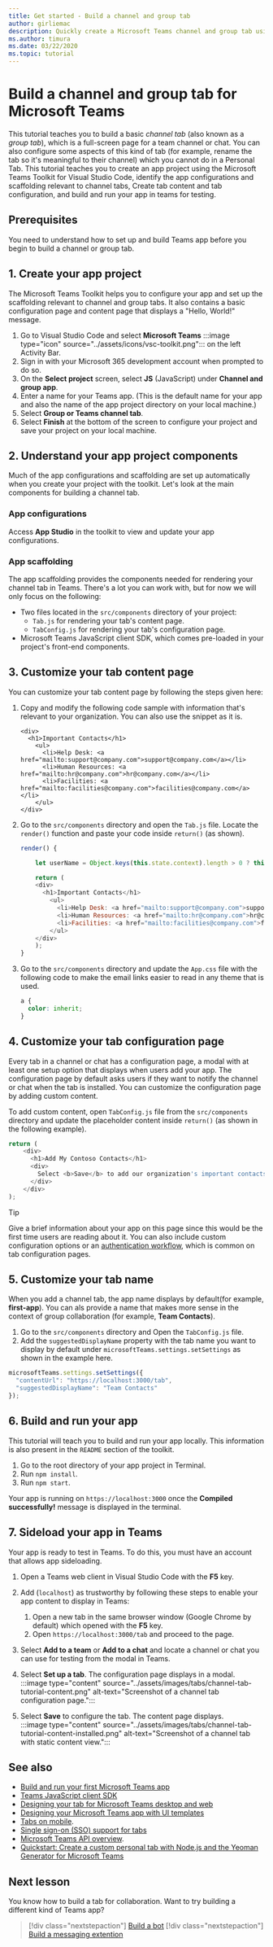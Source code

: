 ```yaml
---
title: Get started - Build a channel and group tab
author: girliemac
description: Quickly create a Microsoft Teams channel and group tab using the Microsoft Teams Toolkit.
ms.author: timura
ms.date: 03/22/2020
ms.topic: tutorial
---
```

# Build a channel and group tab for Microsoft Teams

This tutorial teaches you to build a basic *channel tab* (also known as a *group tab*), which is a full-screen page for a team channel or chat. You can also configure some aspects of this kind of tab (for example, rename the tab so it's meaningful to their channel) which you cannot do in a Personal Tab.
This tutorial teaches you to create an app project using the Microsoft Teams Toolkit for Visual Studio Code, identify the app configurations and scaffolding relevant to channel tabs, Create tab content and tab configuration, and build and run your app in teams for testing.

## Prerequisites

You need to understand how to set up and build Teams app before you begin to build a channel or group tab.  

## 1. Create your app project

The Microsoft Teams Toolkit helps you to configure your app and set up the scaffolding relevant to channel and group tabs. It also contains a basic configuration page and content page that displays a "Hello, World!" message.

1. Go to Visual Studio Code and select **Microsoft Teams** :::image type="icon" source="../assets/icons/vsc-toolkit.png"::: on the left Activity Bar.
1. Sign in with your Microsoft 365 development account when prompted to do so.
1. On the **Select project** screen, select **JS** (JavaScript) under **Channel and group app**.
1. Enter a name for your Teams app. (This is the default name for your app and also the name of the app project directory on your local machine.)
1. Select **Group or Teams channel tab**.
1. Select **Finish** at the bottom of the screen to configure your project and save your project on your local machine.  

## 2. Understand your app project components

Much of the app configurations and scaffolding are set up automatically when you create your project with the toolkit. Let's look at the main components for building a channel tab.

### App configurations

Access **App Studio** in the toolkit to view and update your app configurations.

### App scaffolding

The app scaffolding provides the components needed for rendering your channel tab in Teams. There's a lot you can work with, but for now we will only focus on the following:

* Two files located in the `src/components` directory of your project:
  * `Tab.js` for rendering your tab's content page.
  * `TabConfig.js` for rendering your tab's configuration page.
* Microsoft Teams JavaScript client SDK, which comes pre-loaded in your project's front-end components.

## 3. Customize your tab content page

You can customize your tab content page by following the steps given here:

1. Copy and modify the following code sample with information that's relevant to your organization. You can also use the snippet as it is.
    ```JSX
    <div>
      <h1>Important Contacts</h1>
        <ul>
          <li>Help Desk: <a href="mailto:support@company.com">support@company.com</a></li>
          <li>Human Resources: <a href="mailto:hr@company.com">hr@company.com</a></li>
          <li>Facilities: <a href="mailto:facilities@company.com">facilities@company.com</a></li>
        </ul>
    </div>
    ```
1. Go to the `src/components` directory and open the `Tab.js` file. Locate the `render()` function and paste your code inside `return()` (as shown).
    ```JavaScript
    render() {

        let userName = Object.keys(this.state.context).length > 0 ? this.state.context['upn'] : "";

        return (
        <div>
          <h1>Important Contacts</h1>
            <ul>
              <li>Help Desk: <a href="mailto:support@company.com">support@company.com</a></li>
              <li>Human Resources: <a href="mailto:hr@company.com">hr@company.com</a></li>
              <li>Facilities: <a href="mailto:facilities@company.com">facilities@company.com</a></li>
            </ul>
        </div>
        );
    }
    ```
1. Go to the `src/components` directory and update the `App.css` file with the following code to make the email links easier to read in any theme that is used.
    ```CSS
    a {
      color: inherit;
    }
    ```

## 4. Customize your tab configuration page

Every tab in a channel or chat has a configuration page, a modal with at least one setup option that displays when users add your app. The configuration page by default asks users if they want to notify the channel or chat when the tab is installed. You can customize the configuration page by adding custom content.

To add custom content, open `TabConfig.js` file from the `src/components` directory and update the placeholder content inside `return()` (as shown in the following example).

  ```JavaScript
  return (
      <div>
        <h1>Add My Contoso Contacts</h1>
        <div>
          Select <b>Save</b> to add our organization's important contacts to this workspace.
        </div>
      </div>
  );
  ```
 
> [!TIP]
> Give a brief information about your app on this page since this would be the first time users are reading about it. You can also include custom configuration options or an [authentication workflow](../tabs/how-to/authentication/auth-aad-sso.md), which is common on tab configuration pages.

## 5. Customize your tab name

When you add a channel tab, the app name displays by default(for example, **first-app**). You can als provide a name that makes more sense in the context of group collaboration (for example, **Team Contacts**).

1. Go to the `src/components` directory and Open the `TabConfig.js` file.
1. Add the `suggestedDisplayName` property with the tab name you want to display by default under `microsoftTeams.settings.setSettings` as shown in the example here.

  ```JavaScript
  microsoftTeams.settings.setSettings({
    "contentUrl": "https://localhost:3000/tab",
    "suggestedDisplayName": "Team Contacts"
  });
  ```

## 6. Build and run your app

This tutorial will teach you to build and run your app locally. This information is also present in the `README` section of the toolkit.

1. Go to the root directory of your app project in Terminal.
1. Run `npm install`.
1. Run `npm start`.

Your app is running on `https://localhost:3000` once the **Compiled successfully!** message is displayed in the terminal. 

## 7. Sideload your app in Teams

Your app is ready to test in Teams. To do this, you must have an account that allows app sideloading. 

1. Open a Teams web client in Visual Studio Code with the **F5** key.
1. Add (`localhost`) as trustworthy by following these steps to enable your app content to display in Teams:

   1. Open a new tab in the same browser window (Google Chrome by default) which opened with the **F5** key.
   1. Open `https://localhost:3000/tab` and proceed to the page.

1. Select **Add to a team** or **Add to a chat** and locate a channel or chat you can use for testing from the modal in Teams.
1. Select **Set up a tab**. The configuration page displays in a modal.<br/>
   :::image type="content" source="../assets/images/tabs/channel-tab-tutorial-content.png" alt-text="Screenshot of a channel tab configuration page.":::
1. Select **Save** to configure the tab. The content page displays.<br/>
   :::image type="content" source="../assets/images/tabs/channel-tab-tutorial-content-installed.png" alt-text="Screenshot of a channel tab with static content view.":::

## See also

* [Build and run your first Microsoft Teams app](../build-your-first-app/build-and-run.md) 
* [Teams JavaScript client SDK](https://docs.microsoft.com/javascript/api/@microsoft/teams-js/?view=msteams-client-js-latest&preserve-view=true)
* [Designing your tab for Microsoft Teams desktop and web](../tabs/design/tabs.md) 
* [Designing your Microsoft Teams app with UI templates](../concepts/design/design-teams-app-ui-templates.md) 
* [Tabs on mobile](../tabs/design/tabs-mobile.md).
* [Single sign-on (SSO) support for tabs](../tabs/how-to/authentication/auth-aad-sso.md)
* [Microsoft Teams API overview](https://docs.microsoft.com/graph/teams-concept-overview).
* [Quickstart: Create a custom personal tab with Node.js and the Yeoman Generator for Microsoft Teams](../tabs/quickstarts/create-personal-tab-node-yeoman.md)

## Next lesson

You know how to build a tab for collaboration. Want to try building a different kind of Teams app?

> [!div class="nextstepaction"]
> [Build a bot](../build-your-first-app/build-bot.md)
> [!div class="nextstepaction"]
> [Build a messaging extention](../build-your-first-app/build-messaging-extention.md)
